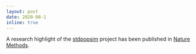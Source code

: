 ```yaml
---
layout: post
date: 2020-08-1
inline: true
---
```


A research highlight of the [stdpopsim](https://github.com/popsim-consortium/stdpopsim) project has been published in [Nature Methods](https://www.nature.com/articles/s41592-020-0951-4).
